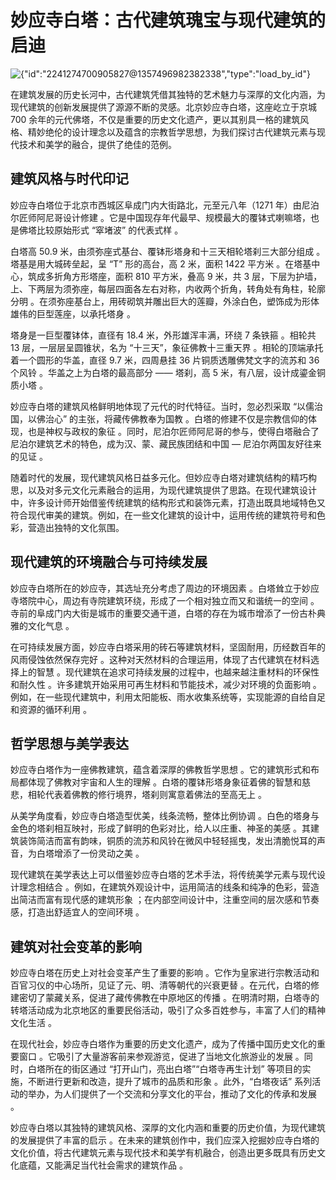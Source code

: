 # 妙应寺白塔：古代建筑瑰宝与现代建筑的启迪



![{"id":"2241274700905827@1357496982382338","type":"load\_by\_id"}](https://p3-flow-imagex-sign.byteimg.com/ocean-cloud-tos/image_skill/a1f99cdb-d22e-4bf5-a8b1-48739ec3679c_1739626365998165701_origin\~tplv-a9rns2rl98-image-dark-watermark.png?rk3s=b14c611d\&x-expires=1771162366\&x-signature=VBfvOvzItpTwBWfC1VKjWHzAnmY%3D)

在建筑发展的历史长河中，古代建筑凭借其独特的艺术魅力与深厚的文化内涵，为现代建筑的创新发展提供了源源不断的灵感。北京妙应寺白塔，这座屹立于京城 700 余年的元代佛塔，不仅是重要的历史文化遗产，更以其别具一格的建筑风格、精妙绝伦的设计理念以及蕴含的宗教哲学思想，为我们探讨古代建筑元素与现代技术和美学的融合，提供了绝佳的范例。

## 建筑风格与时代印记

妙应寺白塔位于北京市西城区阜成门内大街路北，元至元八年（1271 年）由尼泊尔匠师阿尼哥设计修建 。它是中国现存年代最早、规模最大的覆钵式喇嘛塔，也是佛塔比较原始形式 “窣堵波” 的代表式样 。

白塔高 50.9 米，由须弥座式基台、覆钵形塔身和十三天相轮塔刹三大部分组成 。塔基是用大城砖垒起，呈 “T” 形的高台，高 2 米，面积 1422 平方米 。在塔基中心，筑成多折角方形塔座，面积 810 平方米，叠高 9 米，共 3 层，下层为护墙，上、下两层为须弥座，每层四面各左右对称，内收两个折角，转角处有角柱，轮廓分明 。在须弥座基台上，用砖砌筑并雕出巨大的莲瓣，外涂白色，塑饰成为形体雄伟的巨型莲座，以承托塔身 。

塔身是一巨型覆钵体，直径有 18.4 米，外形雄浑丰满，环绕 7 条铁箍 。相轮共 13 层，一层层呈圆锥状，名为 “十三天”，象征佛教十三重天界 。相轮的顶端承托着一个圆形的华盖，直径 9.7 米，四周悬挂 36 片铜质透雕佛梵文字的流苏和 36 个风铃 。华盖之上为白塔的最高部分 —— 塔刹，高 5 米，有八层，设计成鎏金铜质小塔 。

妙应寺白塔的建筑风格鲜明地体现了元代的时代特征。当时，忽必烈采取 “以儒治国，以佛治心” 的主张，将藏传佛教奉为国教 。白塔的修建不仅是宗教信仰的体现，也是神权与政权的象征 。同时，尼泊尔匠师阿尼哥的参与，使得白塔融合了尼泊尔建筑艺术的特色，成为汉、蒙、藏民族团结和中国 — 尼泊尔两国友好往来的见证 。

随着时代的发展，现代建筑风格日益多元化。但妙应寺白塔对建筑结构的精巧构思，以及对多元文化元素融合的运用，为现代建筑提供了思路。在现代建筑设计中，许多设计师开始借鉴传统建筑的结构形式和装饰元素，打造出既具地域特色又符合现代审美的建筑。例如，在一些文化建筑的设计中，运用传统的建筑符号和色彩，营造出独特的文化氛围。

## 现代建筑的环境融合与可持续发展

妙应寺白塔所在的妙应寺，其选址充分考虑了周边的环境因素 。白塔耸立于妙应寺塔院中心，周边有寺院建筑环绕，形成了一个相对独立而又和谐统一的空间 。寺前的阜成门内大街是城市的重要交通干道，白塔的存在为城市增添了一份古朴典雅的文化气息 。

在可持续发展方面，妙应寺白塔采用的砖石等建筑材料，坚固耐用，历经数百年的风雨侵蚀依然保存完好 。这种对天然材料的合理运用，体现了古代建筑在材料选择上的智慧 。现代建筑在追求可持续发展的过程中，也越来越注重材料的环保性和耐久性 。许多建筑开始采用可再生材料和节能技术，减少对环境的负面影响 。例如，在一些现代建筑中，利用太阳能板、雨水收集系统等，实现能源的自给自足和资源的循环利用 。

## 哲学思想与美学表达

妙应寺白塔作为一座佛教建筑，蕴含着深厚的佛教哲学思想 。它的建筑形式和布局都体现了佛教对宇宙和人生的理解 。白塔的覆钵形塔身象征着佛的智慧和慈悲，相轮代表着佛教的修行境界，塔刹则寓意着佛法的至高无上 。

从美学角度看，妙应寺白塔造型优美，线条流畅，整体比例协调 。白色的塔身与金色的塔刹相互映衬，形成了鲜明的色彩对比，给人以庄重、神圣的美感 。其建筑装饰简洁而富有韵味，铜质的流苏和风铃在微风中轻轻摇曳，发出清脆悦耳的声音，为白塔增添了一份灵动之美 。

现代建筑在美学表达上可以借鉴妙应寺白塔的艺术手法，将传统美学元素与现代设计理念相结合 。例如，在建筑外观设计中，运用简洁的线条和纯净的色彩，营造出简洁而富有现代感的建筑形象 ；在内部空间设计中，注重空间的层次感和节奏感，打造出舒适宜人的空间环境 。

## 建筑对社会变革的影响

妙应寺白塔在历史上对社会变革产生了重要的影响 。它作为皇家进行宗教活动和百官习仪的中心场所，见证了元、明、清等朝代的兴衰更替 。在元代，白塔的修建密切了蒙藏关系，促进了藏传佛教在中原地区的传播 。在明清时期，白塔寺的转塔活动成为北京地区的重要民俗活动，吸引了众多百姓参与，丰富了人们的精神文化生活 。

在现代社会，妙应寺白塔作为重要的历史文化遗产，成为了传播中国历史文化的重要窗口 。它吸引了大量游客前来参观游览，促进了当地文化旅游业的发展 。同时，白塔所在的街区通过 “打开山门，亮出白塔”“白塔寺再生计划” 等项目的实施，不断进行更新和改造，提升了城市的品质和形象 。此外，“白塔夜话” 系列活动的举办，为人们提供了一个交流和分享文化的平台，推动了文化的传承和发展 。

妙应寺白塔以其独特的建筑风格、深厚的文化内涵和重要的历史价值，为现代建筑的发展提供了丰富的启示 。在未来的建筑创作中，我们应深入挖掘妙应寺白塔的文化价值，将古代建筑元素与现代技术和美学有机融合，创造出更多既具有历史文化底蕴，又能满足当代社会需求的建筑作品 。